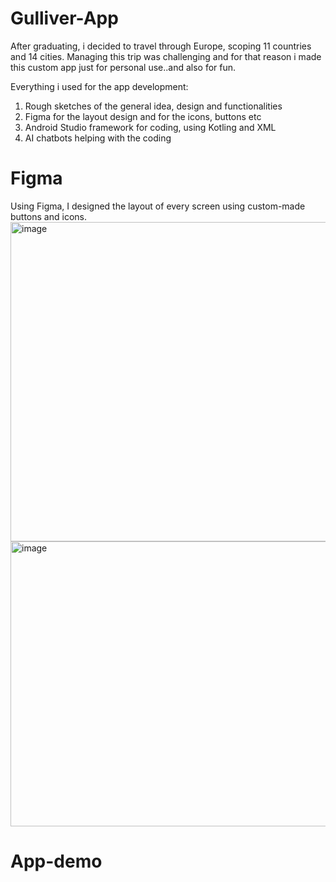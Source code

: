 # Gulliver-App
After graduating, i decided to travel through Europe, scoping 11 countries and 14 cities. Managing this trip was challenging and for that reason i made this custom app just for personal use..and also for fun. 

Everything i used for the app development: 

1. Rough sketches of the general idea, design and functionalities
2. Figma for the layout design and for the icons, buttons etc
3. Android Studio framework for coding, using Kotling and XML
4. AI chatbots helping with the coding

# Figma

Using Figma, I designed the layout of every screen using custom-made buttons and icons.
<img width="1433" height="511" alt="image" src="https://github.com/user-attachments/assets/bca6048c-fd43-41b8-b77f-b46e7fe482bf" />
<img width="1543" height="456" alt="image" src="https://github.com/user-attachments/assets/0a34f472-b631-4ead-afb8-9cf8f1ceb342" />

# App-demo






